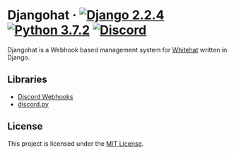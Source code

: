# Djangohat  &middot; [![Django 2.2.4](https://img.shields.io/badge/Django-2.2.4-brightgreen)](https://docs.djangoproject.com/en/2.2/releases/2.2.4/) [![Python 3.7.2](https://img.shields.io/badge/python-3.7.2-blue.svg)](https://www.python.org/downloads/release/python-372/) [![Discord](https://img.shields.io/badge/join-discord-7289da.svg)](https://discord.gg/NBqqAqp)

Djangohat is a Webhook based management system for [Whitehat](https://github.com/Dragonite/whitehat) written in Django.

## Libraries
- [Discord Webhooks](https://github.com/kyb3r/dhooks)
- [discord.py](https://github.com/Rapptz/discord.py)

## License

This project is licensed under the [MIT License](https://github.com/Dragonite/djangohat/blob/master/LICENSE).